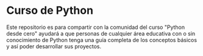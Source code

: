 # Curso de Python

Este repositorio es para compartir con la comunidad del curso "Python desde cero" ayudará a que personas de cualquier área educativa con o sin conocimiento de Python tenga una guía completa de los conceptos básicos y así poder desarrollar sus proyectos. 